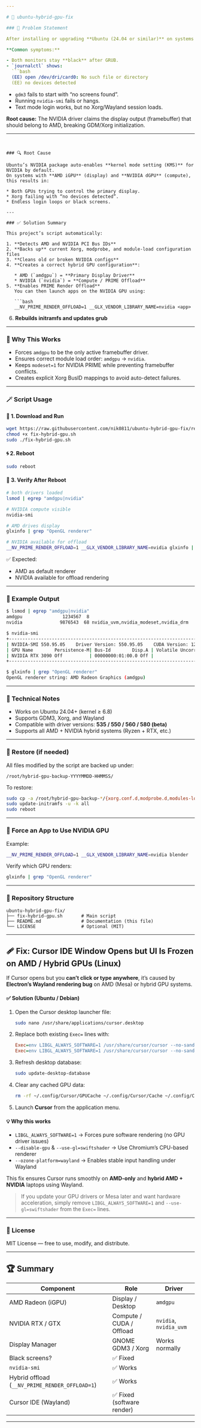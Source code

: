 ```yaml
---

# 🧰 ubuntu-hybrid-gpu-fix

### 🧩 Problem Statement

After installing or upgrading **Ubuntu (24.04 or similar)** on systems with **both AMD and NVIDIA GPUs**, the desktop GUI may fail to load.

**Common symptoms:**

- Both monitors stay **black** after GRUB.
- `journalctl` shows:
  ```bash
  (EE) open /dev/dri/card0: No such file or directory
  (EE) no devices detected
````

* `gdm3` fails to start with “no screens found”.
* Running `nvidia-smi` fails or hangs.
* Text mode login works, but no Xorg/Wayland session loads.

**Root cause:**
The NVIDIA driver claims the display output (framebuffer) that should belong to AMD, breaking GDM/Xorg initialization.

---
```


### 🔍 Root Cause

Ubuntu’s NVIDIA package auto-enables **kernel mode setting (KMS)** for NVIDIA by default.
On systems with **AMD iGPU** (display) and **NVIDIA dGPU** (compute), this results in:

* Both GPUs trying to control the primary display.
* Xorg failing with “no devices detected”.
* Endless login loops or black screens.

---

### ✅ Solution Summary

This project’s script automatically:

1. **Detects AMD and NVIDIA PCI Bus IDs**
2. **Backs up** current Xorg, modprobe, and module-load configuration files
3. **Cleans old or broken NVIDIA configs**
4. **Creates a correct hybrid GPU configuration**:

   * AMD (`amdgpu`) = **Primary Display Driver**
   * NVIDIA (`nvidia`) = **Compute / PRIME Offload**
5. **Enables PRIME Render Offload**
   You can then launch apps on the NVIDIA GPU using:

   ```bash
   __NV_PRIME_RENDER_OFFLOAD=1 __GLX_VENDOR_LIBRARY_NAME=nvidia <app>
   ```
6. **Rebuilds initramfs and updates grub**

---

### 🧠 Why This Works

* Forces `amdgpu` to be the only active framebuffer driver.
* Ensures correct module load order: `amdgpu` → `nvidia`.
* Keeps `modeset=1` for NVIDIA PRIME while preventing framebuffer conflicts.
* Creates explicit Xorg BusID mappings to avoid auto-detect failures.

---

### 🪄 Script Usage

#### 🔧 1. Download and Run

```bash
wget https://raw.githubusercontent.com/nik0811/ubuntu-hybrid-gpu-fix/refs/heads/master/fix-hybrid-gpu.sh
chmod +x fix-hybrid-gpu.sh
sudo ./fix-hybrid-gpu.sh
```

#### 🌀 2. Reboot

```bash
sudo reboot
```

#### 🧾 3. Verify After Reboot

```bash
# both drivers loaded
lsmod | egrep "amdgpu|nvidia"

# NVIDIA compute visible
nvidia-smi

# AMD drives display
glxinfo | grep "OpenGL renderer"

# NVIDIA available for offload
__NV_PRIME_RENDER_OFFLOAD=1 __GLX_VENDOR_LIBRARY_NAME=nvidia glxinfo | grep "OpenGL renderer"
```

✅ Expected:

* AMD as default renderer
* NVIDIA available for offload rendering

---

### 🧩 Example Output

```bash
$ lsmod | egrep "amdgpu|nvidia"
amdgpu               1234567  8
nvidia              9876543  68 nvidia_uvm,nvidia_modeset,nvidia_drm

$ nvidia-smi
+-----------------------------------------------------------------------------+
| NVIDIA-SMI 550.95.05    Driver Version: 550.95.05    CUDA Version: 12.5     |
| GPU Name        Persistence-M| Bus-Id        Disp.A | Volatile Uncorr. ECC  |
| NVIDIA RTX 3090 Off          | 00000000:01:00.0 Off |                  N/A  |
+-----------------------------------------------------------------------------+

$ glxinfo | grep "OpenGL renderer"
OpenGL renderer string: AMD Radeon Graphics (amdgpu)
```

---

### 🧠 Technical Notes

* Works on Ubuntu 24.04+ (kernel ≥ 6.8)
* Supports GDM3, Xorg, and Wayland
* Compatible with driver versions: **535 / 550 / 560 / 580 (beta)**
* Supports all AMD + NVIDIA hybrid systems (Ryzen + RTX, etc.)

---

### 🧰 Restore (if needed)

All files modified by the script are backed up under:

```
/root/hybrid-gpu-backup-YYYYMMDD-HHMMSS/
```

To restore:

```bash
sudo cp -a /root/hybrid-gpu-backup-*/{xorg.conf.d,modprobe.d,modules-load.d} /etc/
sudo update-initramfs -u -k all
sudo reboot
```

---

### 🧪 Force an App to Use NVIDIA GPU

Example:

```bash
__NV_PRIME_RENDER_OFFLOAD=1 __GLX_VENDOR_LIBRARY_NAME=nvidia blender
```

Verify which GPU renders:

```bash
glxinfo | grep "OpenGL renderer"
```

---

### 📁 Repository Structure

```
ubuntu-hybrid-gpu-fix/
├── fix-hybrid-gpu.sh       # Main script
├── README.md               # Documentation (this file)
└── LICENSE                 # Optional (MIT)
```

---

## 🩹 Fix: Cursor IDE Window Opens but UI Is Frozen on AMD / Hybrid GPUs (Linux)

If Cursor opens but you **can’t click or type anywhere**, it’s caused by
**Electron’s Wayland rendering bug** on AMD (Mesa) or hybrid GPU systems.

#### ✅ Solution (Ubuntu / Debian)

1. Open the Cursor desktop launcher file:

   ```bash
   sudo nano /usr/share/applications/cursor.desktop
   ```

2. Replace both existing `Exec=` lines with:

   ```ini
   Exec=env LIBGL_ALWAYS_SOFTWARE=1 /usr/share/cursor/cursor --no-sandbox --disable-gpu --use-gl=swiftshader --ozone-platform=wayland %F
   Exec=env LIBGL_ALWAYS_SOFTWARE=1 /usr/share/cursor/cursor --no-sandbox --disable-gpu --use-gl=swiftshader --ozone-platform=wayland --new-window %F
   ```

3. Refresh desktop database:

   ```bash
   sudo update-desktop-database
   ```

4. Clear any cached GPU data:

   ```bash
   rm -rf ~/.config/Cursor/GPUCache ~/.config/Cursor/Cache ~/.config/Cursor/'Code Cache'
   ```

5. Launch **Cursor** from the application menu.

#### 💡 Why this works

* `LIBGL_ALWAYS_SOFTWARE=1` → Forces pure software rendering (no GPU driver issues)
* `--disable-gpu` & `--use-gl=swiftshader` → Use Chromium’s CPU-based renderer
* `--ozone-platform=wayland` → Enables stable input handling under Wayland

This fix ensures Cursor runs smoothly on **AMD-only** and **hybrid AMD + NVIDIA** laptops using Wayland.

> If you update your GPU drivers or Mesa later and want hardware acceleration,
> simply remove `LIBGL_ALWAYS_SOFTWARE=1` and `--use-gl=swiftshader` from the `Exec=` lines.

---

### 🏁 License

MIT License — free to use, modify, and distribute.

---

## 🏆 Summary

| Component                                      | Role                      | Driver                 |
| ---------------------------------------------- | ------------------------- | ---------------------- |
| AMD Radeon (iGPU)                              | Display / Desktop         | `amdgpu`               |
| NVIDIA RTX / GTX                               | Compute / CUDA / Offload  | `nvidia`, `nvidia_uvm` |
| Display Manager                                | GNOME GDM3 / Xorg         | Works normally         |
| Black screens?                                 | ✅ Fixed                   |                        |
| `nvidia-smi`                                   | ✅ Works                   |                        |
| Hybrid offload (`__NV_PRIME_RENDER_OFFLOAD=1`) | ✅ Works                   |                        |
| Cursor IDE (Wayland)                           | ✅ Fixed (software render) |                        |

---
